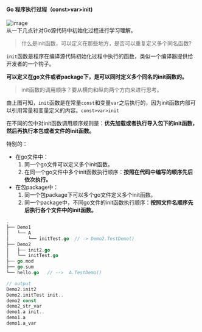 #### Go 程序执行过程（const>var>init)
![image](https://s3.ax1x.com/2020/12/20/rartZd.png)
</br>
从一下几点针对Go源代码中初始化过程进行学习理解。

> 什么是init函数，可以定义在那些地方，是否可以重复定义多个同名函数?

`init`函数是程序在编译源代码初始化过程中执行的函数，类似一个编译器提供给开发者的一个钩子。

**可以定义在go文件或者package下，是可以同时定义多个同名的init函数的。**



> init函数的调用顺序？要从横向和纵向两个方向来进行思考。

由上图可知，`init`函数是在常量`const`和变量`var`之后执行的，因为init函数内部可以引用常量和变量定义的内容。`const>var>init`

在不同的包中对init函数调用顺序规则是：**优先加载或者执行导入包下的init函数，然后再执行本包或者文件的init函数。**


特别的：

- 在go文件中：
  1. 同一个go文件可以定义多个init函数。
  2. 在同一个go文件中多个init函数执行顺序：**按照在代码中编写的顺序先后依次执行。**
- 在包package中：
  1. 同一个包package下可以多个go文件定义多个init函数。
  2. 同一个package中，不同go文件的init函数执行顺序：**按照文件名顺序先后执行各个文件中的init函数。**

```go
.
├── Demo1
│   └── A
│       └── initTest.go  // -> Demo2.TestDemo()
├── Demo2
│   ├── init2.go
│   └── initTest.go
├── go.mod
├── go.sum
└── hello.go   // -->  A.TestDemo()

// output
Demo2.init2
Demo2.initTest init..
demo2 const
demo2_str_var
demo1.a init..
demo1.a
demo1.a_var
```

